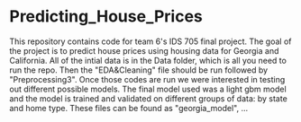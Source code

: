 # Predicting_House_Prices

This repository contains code for team 6's IDS 705 final project. The goal of the project is to predict house prices using housing data for Georgia and California. All of the intial data is in the Data folder, which is all you need to run the repo. Then the "EDA&Cleaning" file should be run followed by "Preprocessing3". Once those codes are run we were interested in testing out different possible models. The final model used was a light gbm model and the model is trained and validated on different groups of data: by state and home type. These files can be found as "georgia_model", ...
